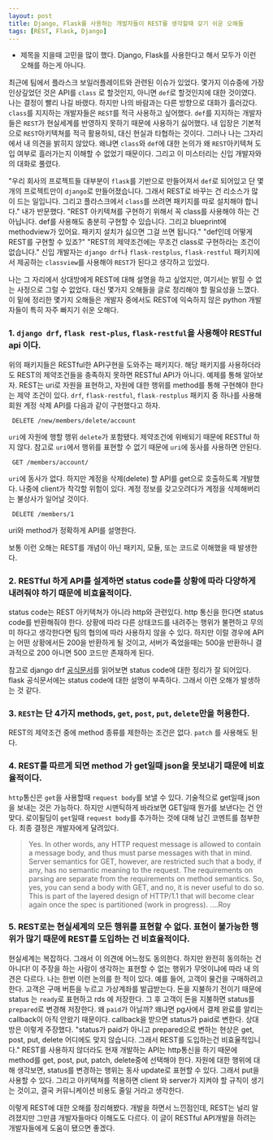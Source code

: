 ```yaml
---
layout: post
title: Django, Flask를 사용하는 개발자들이 REST를 생각할때 갖기 쉬운 오해들
tags: [REST, Flask, Django]
---
```


* 제목을 지을때 고민을 많이 했다. Django, Flask를 사용한다고 해서 모두가 이런 오해를 하는게 아니다.  

최근에 팀에서 플라스크 보일러플레이트와 관련된 이슈가 있었다. 몇가지 이슈중에 가장 인상깊었던 것은 API를 `class` 로 할것인지, 아니면 `def`로 할것인지에 대한 것이였다. 
나는 결정이 빨리 나길 바랬다. 하지만 나의 바람과는 다른 방향으로 대화가 흘러갔다. `class`를 지지하는 개발자들은 `REST`를 적극 사용하고 싶어했다. `def`를 지지하는 개발자들은 `REST`가 현실세계를 반영하지 못하기 때문에 사용하기 싫어했다. 
내 입장은 기본적으로 `REST`아키텍쳐를 적극 활용하되, 대신 현실과 타협하는 것이다. 그러나 나는 그자리에서 내 의견을 밝히지 않았다. 왜냐면 `class`와 `def`에 대한 논의가 왜 `REST`아키텍쳐 도입 여부로 흘러가는지 이해할 수 없었기 때문이다. 그리고 이 미스터리는 신입 개발자와의 대화로 풀렸다.


"우리 회사의 프로젝트들 대부분이 `flask`를 기반으로 만들어져서 `def`로 되어있고 단 몇개의 프로젝트만이 `django`로 만들어졌습니다. 그래서 REST로 바꾸는 건 리소스가 많이 드는 일입니다. 그리고 플라스크에서 `class`를 쓰려면 패키지를 따로 설치해야 합니다." 
내가 반문했다. "REST 아키텍쳐를 구현하기 위해서 꼭 class를 사용해야 하는 건 아닙니다. def를 사용해도 충분히 구현할 수 있습니다. 그리고 blueprint에 methodview가 있어요. 패키지 설치가 싫으면 그걸 쓰면 됩니다."
"def인데 어떻게 REST를 구현할 수 있죠?"
"REST의 제약조건에는 무조건 class로 구현하라는 조건이 없습니다."
신입 개발자는 `django drf`나 `flask-restplus`, `flask-restful` 패키지에서 제공하는 `classview`를 사용해야 `REST`가 된다고 생각하고 있었다. 


나는 그 자리에서 상대방에게 REST에 대해 설명을 하고 싶었지만, 여기서는 밝힐 수 없는 사정으로 그럴 수 없었다. 대신 몇가지 오해들을 글로 정리해야 할 필요성을 느꼈다.
이 밑에 정리한 몇가지 오해들은 개발자 중에서도 REST에 익숙하지 않은 python 개발자들이 특히 자주 빠지기 쉬운 오해다.


### 1. `django drf`, `flask rest-plus`, `flask-restful`을 사용해야 RESTful api 이다.
위의 패키지들은 RESTful한 API구현을 도와주는 패키지다. 해당 패키지를 사용하더라도 REST의 제약조건들을 충족하지 못하면 RESTful API가 아니다.
예제를 통해 알아보자. REST는 uri로 자원을 표현하고, 자원에 대한 행위를 method를 통해 구현해야 한다는 제약 조건이 있다. 
`drf`, `flask-restful`, `flask-restplus` 패키지 중 하나를 사용해 회원 계정 삭제 API를 다음과 같이 구현했다고 하자.

<pre><code> DELETE /new/members/delete/account </code></pre>
`uri`에 자원에 행할 행위 `delete`가 포함됐다. 제약조건에 위배되기 때문에 RESTful 하지 않다.
참고로 `uri`에서 행위를 표현할 수 없기 때문에 `uri`에 동사를 사용하면 안된다.


<pre><code> GET /members/account/ </code></pre>
`uri`에 동사가 없다. 하지만 계정을 삭제(delete) 할 API를 get으로 호출하도록 개발했다. 나중에 client가 착각할 위험이 있다. 계정 정보를 갖고오려다가 계정을 삭제해버리는 불상사가 일어날 것이다.


<pre><code> DELETE /members/1 </code></pre>
uri와 method가 정확하게 API를 설명한다.

보통 이런 오해는 REST를 개념이 아닌 패키지, 모듈, 또는 코드로 이해했을 때 발생한다. 


### 2. RESTful 하게 API를 설계하면 status code를 상황에 따라 다양하게 내려줘야 하기 때문에 비효율적이다.
status code는 REST 아키텍쳐가 아니라 http와 관련있다. http 통신을 한다면 status code를 반환해줘야 한다. 상황에 따라 다른 상태코드를 내려주는 행위가 불편하고 무의미 하다고 생각한다면 팀의 협의에 따라 사용하지 않을 수 있다.
하지만 이럴 경우에 API는 어떤 상황에서든 200을 반환하게 될 것이고, 서버가 죽었을때는 500을 반환하니 결과적으로 200 아니면 500 코드만 존재하게 된다. 

참고로 django drf [공식문서](https://www.django-rest-framework.org/api-guide/status-codes/)를 읽어보면 status code에 대한 정리가 잘 되어있다. 
flask 공식문서에는 status code에 대한 설명이 부족하다. 그래서 이런 오해가 발생하는 것 같다. 



### 3. `REST`는 단 4가지 methods, `get`, `post`, `put`, `delete`만을 허용한다.
REST의 제약조건 중에 method 종류를 제한하는 조건은 없다. `patch` 를 사용해도 된다.



### 4. REST를 따르게 되면 method 가 get일때 json을 못보내기 때문에 비효율적이다.
`http`통신은 `get`을 사용할때 `request body`를 보낼 수 있다. 기술적으로 get일때 json을 보내는 것은 가능하다. 하지만 시맨틱하게 바라보면 GET일때 뭔가를 보낸다는 건 안맞다.
로이필딩이 `get`일때 `request body`를 추가하는 것에 대해 남긴 코멘트를 첨부한다. 최종 결정은 개발자에게 달려있다.
>Yes. In other words, any HTTP request message is allowed to contain a message body, and thus must parse messages with that in mind. 
Server semantics for GET, however, are restricted such that a body, if any, has no semantic meaning to the request. The requirements on parsing are separate from the requirements on method semantics.
So, yes, you can send a body with GET, and no, it is never useful to do so.
This is part of the layered design of HTTP/1.1 that will become clear again once the spec is partitioned (work in progress).
....Roy 


### 5. REST로는 현실세계의 모든 행위를 표현할 수 없다. 표현이 불가능한 행위가 많기 때문에 REST를 도입하는 건 비효율적이다. 
현실세계는 복잡하다. 그래서 이 의견에 어느정도 동의한다. 하지만 완전히 동의하는 건 아니다! 
이 주장을 하는 사람이 생각하는 표현할 수 없는 행위가 무엇이냐에 따라 내 의견은 다르다. 나는 한번 이런 논의를 한 적이 있다.
예를 들어, 고객이 물건을 구매하려고 한다. 고객은 구매 버튼을 누르고 가상계좌를 발급받는다. 
돈을 지불하기 전이기 때문에 status 는 `ready`로 표현하고 rds 에 저장한다. 
그 후 고객이 돈을 지불하면 status를 `prepared`로 변경해 저장한다. 왜 `paid`가 아닐까? 왜냐면 pg사에서 결제 완료를 알리는 callback이 아직 안왔기 때문이다. callback을 받으면 status가 paid로 변한다.
상대방은 이렇게 주장했다. "status가 paid가 아니고 prepared으로 변하는 현상은 get, post, put, delete 어디에도 맞지 않습니다. 그래서 REST를 도입하는건 비효율적입니다." 
REST를 사용하지 않더라도 현재 개발하는 API는 http통신을 하기 때문에 method를 get, post, put, patch, delete중에 선택해야 한다. 자원에 대한 행위에 대해 생각보면, 
status를 변경하는 행위는 동사 update로 표현할 수 있다. 그래서 put을 사용할 수 있다. 그리고 아키텍쳐를 적용하면 client 와 server가 지켜야 할 규칙이 생기는 것이고, 결국 커뮤니케이션 비용도 줄일 거라고 생각한다.


이렇게 REST에 대한 오해를 정리해봤다. 개발을 하면서 느낀점인데, REST는 널리 알려졌지만 그만큼 개발자들마다 이해도도 다르다. 
이 글이 RESTful API개발을 하려는 개발자들에게 도움이 됐으면 좋겠다.


